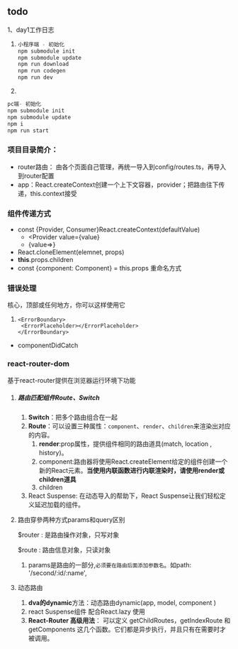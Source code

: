 ## todo

1、day1工作日志

1. ```js
   小程序端 - 初始化
   npm submodule init
   npm submodule update
   npm run download
   npm run codegen
   npm run dev
   ```

   

2. 

   ```js
   pc端- 初始化
   npm submodule init
   npm submodule update
   npm i
   npm run start
   ```

   

### 项目目录简介：

- router路由： 由各个页面自己管理，再统一导入到config/routes.ts，再导入到router配置
- app：React.createContext创建一个上下文容器，provider；把路由往下传递，this.context接受

### 组件传递方式

- const {Provider, Consumer}React.createContext(defaultValue)
  - <Provider value={value}
  - <Consumer>{value=>}
- React.cloneElement(elemnet, props)
- **this**.props.children
- const {component: Component} = this.props 重命名方式

### 错误处理

核心，顶部或任何地方，你可以这样使用它

1. ```
   <ErrorBoundary>
   	<ErrorPlaceholder></ErrorPlaceholder>
   </ErrorBoundary>
   ```

- componentDidCatch

### react-router-dom

基于react-router提供在浏览器运行环境下功能

1. ##### 路由匹配组件Route、Switch

   1. **Switch**：把多个路由组合在一起
   2. **Route**：可以设置三种属性：`component`、`render`、`children`来渲染出对应的内容。
      1. **render**:prop属性，提供组件相同的路由道具(match, location , history)。
      2. component:路由器将使用React.createElement给定的组件创建一个新的React元素。**当使用内联函数进行内联渲染时，请使用render或children道具**
      3. children
   3. React Suspense: 在动态导入的帮助下，React Suspense让我们轻松定义延迟加载的组件。

2. 路由穿參两种方式params和query区别

   $router : 是路由操作对象，只写对象

   $route : 路由信息对象，只读对象

   1. params是路由的一部分,`必须要在路由后面添加参数名`。如path: '/second/:id/:name',

3. 动态路由

   1. **dva的dynamic**方法：动态路由dynamic(app, model, component )
   2. react Suspense组件 配合React.lazy 使用
   3. **React-Router 高级用法**： 可以定义 getChildRoutes，getIndexRoute 和 getComponents 这几个函数。它们都是异步执行，并且只有在需要时才被调用。

